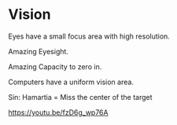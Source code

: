 
# Vision 

Eyes have a small focus area with high resolution.

Amazing Eyesight.

Amazing Capacity to zero in.




Computers have a uniform vision area.


Sin: Hamartia = Miss the center of the target


https://youtu.be/fzD6g_wp76A

